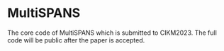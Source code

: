 # MultiSPANS
The core code of MultiSPANS which is submitted to CIKM2023.
The full code will be public after the paper is accepted.
